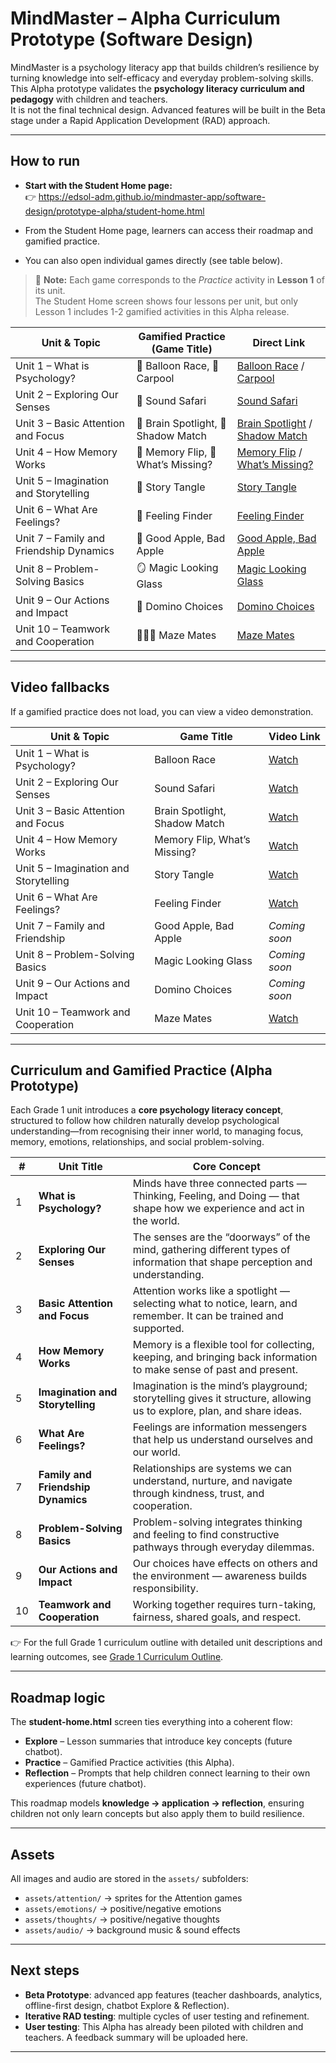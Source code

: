 # MindMaster – Alpha Curriculum Prototype (Software Design)

MindMaster is a psychology literacy app that builds children’s resilience by turning knowledge into self-efficacy and everyday problem-solving skills.  
This Alpha prototype validates the **psychology literacy curriculum and pedagogy** with children and teachers.  
It is not the final technical design. Advanced features will be built in the Beta stage under a Rapid Application Development (RAD) approach.

---

## How to run
- **Start with the Student Home page:**  
  👉 https://edsol-adm.github.io/mindmaster-app/software-design/prototype-alpha/student-home.html

- From the Student Home page, learners can access their roadmap and gamified practice.  
- You can also open individual games directly (see table below).

> 🧩 **Note:** Each game corresponds to the *Practice* activity in **Lesson 1** of its unit.  
> The Student Home screen shows four lessons per unit, but only Lesson 1 includes 1-2 gamified activities in this Alpha release.

| Unit & Topic | Gamified Practice (Game Title) | Direct Link |
|--------------|-------------------------------|-------------|
| Unit 1 – What is Psychology? | 🏁 Balloon Race, 🚗 Carpool | [Balloon Race](https://edsol-adm.github.io/mindmaster-app/software-design/prototype-alpha/balloon-race.html) / [Carpool](https://edsol-adm.github.io/mindmaster-app/software-design/prototype-alpha/carpool.html) |
| Unit 2 – Exploring Our Senses | 🐘 Sound Safari | [Sound Safari](https://edsol-adm.github.io/mindmaster-app/software-design/prototype-alpha/senses.html) |
| Unit 3 – Basic Attention and Focus | 🔦 Brain Spotlight, 🧩 Shadow Match | [Brain Spotlight](https://edsol-adm.github.io/mindmaster-app/software-design/prototype-alpha/attention.html) / [Shadow Match](https://edsol-adm.github.io/mindmaster-app/software-design/prototype-alpha/attention2.html) |
| Unit 4 – How Memory Works | 🧠 Memory Flip, 👀 What’s Missing? | [Memory Flip](https://edsol-adm.github.io/mindmaster-app/software-design/prototype-alpha/memory.html) / [What’s Missing?](https://edsol-adm.github.io/mindmaster-app/software-design/prototype-alpha/memory2.html) |
| Unit 5 – Imagination and Storytelling | 🌈 Story Tangle | [Story Tangle](https://edsol-adm.github.io/mindmaster-app/software-design/prototype-alpha/storytime.html) |
| Unit 6 – What Are Feelings? | 🌿 Feeling Finder | [Feeling Finder](https://edsol-adm.github.io/mindmaster-app/software-design/prototype-alpha/emotions.html) |
| Unit 7 – Family and Friendship Dynamics | 🍎 Good Apple, Bad Apple | [Good Apple, Bad Apple](https://edsol-adm.github.io/mindmaster-app/software-design/prototype-alpha/good-apple-bad-apple.html) |
| Unit 8 – Problem-Solving Basics | 🪞 Magic Looking Glass | [Magic Looking Glass](https://edsol-adm.github.io/mindmaster-app/software-design/prototype-alpha/magic-looking-glass.html) |
| Unit 9 – Our Actions and Impact | 🧱 Domino Choices | [Domino Choices](https://edsol-adm.github.io/mindmaster-app/software-design/prototype-alpha/domino-choices.html) |
| Unit 10 – Teamwork and Cooperation | 🧑‍🤝‍🧑 Maze Mates | [Maze Mates](https://edsol-adm.github.io/mindmaster-app/software-design/prototype-alpha/teamwork.html) |

---

## Video fallbacks
If a gamified practice does not load, you can view a video demonstration.

| Unit & Topic | Game Title | Video Link |
|--------------|------------|------------|
| Unit 1 – What is Psychology? | Balloon Race | [Watch](https://github.com/edsol-adm/mindmaster-app/raw/refs/heads/main/software-design/prototype-alpha/videos_alpha/alpha_intro-to-psychology_carpool.mp4) |
| Unit 2 – Exploring Our Senses | Sound Safari | [Watch](https://github.com/edsol-adm/mindmaster-app/raw/refs/heads/main/software-design/prototype-alpha/videos_alpha/alpha_sensory-exploration_senses.mp4) |
| Unit 3 – Basic Attention and Focus | Brain Spotlight, Shadow Match | [Watch](https://github.com/edsol-adm/mindmaster-app/raw/refs/heads/main/software-design/prototype-alpha/videos_alpha/alpha_basics-of-attention-and-focus_attention.mp4) |
| Unit 4 – How Memory Works | Memory Flip, What’s Missing? | [Watch](https://github.com/edsol-adm/mindmaster-app/raw/refs/heads/main/software-design/prototype-alpha/videos_alpha/alpha_memory-basics_memory.mp4) |
| Unit 5 – Imagination and Storytelling | Story Tangle | [Watch](https://github.com/edsol-adm/mindmaster-app/raw/refs/heads/main/software-design/prototype-alpha/videos_alpha/alpha_story-sequencing_storytime.mp4) |
| Unit 6 – What Are Feelings? | Feeling Finder | [Watch](https://github.com/edsol-adm/mindmaster-app/raw/refs/heads/main/software-design/prototype-alpha/videos_alpha/alpha_understanding-emotions_emotions.mp4) |
| Unit 7 – Family and Friendship | Good Apple, Bad Apple | *Coming soon* |
| Unit 8 – Problem-Solving Basics | Magic Looking Glass | *Coming soon* |
| Unit 9 – Our Actions and Impact | Domino Choices | *Coming soon* |
| Unit 10 – Teamwork and Cooperation | Maze Mates | [Watch](https://github.com/edsol-adm/mindmaster-app/raw/refs/heads/main/software-design/prototype-alpha/videos_alpha/alpha_teamwork-cooperation_teamwork.mp4) |

---

## Curriculum and Gamified Practice (Alpha Prototype)

Each Grade 1 unit introduces a **core psychology literacy concept**, structured to follow how children naturally develop psychological understanding—from recognising their inner world, to managing focus, memory, emotions, relationships, and social problem-solving.

| # | Unit Title | Core Concept |
|---|------------|--------------|
| 1 | **What is Psychology?** | Minds have three connected parts — Thinking, Feeling, and Doing — that shape how we experience and act in the world. |
| 2 | **Exploring Our Senses** | The senses are the “doorways” of the mind, gathering different types of information that shape perception and understanding. |
| 3 | **Basic Attention and Focus** | Attention works like a spotlight — selecting what to notice, learn, and remember. It can be trained and supported. |
| 4 | **How Memory Works** | Memory is a flexible tool for collecting, keeping, and bringing back information to make sense of past and present. |
| 5 | **Imagination and Storytelling** | Imagination is the mind’s playground; storytelling gives it structure, allowing us to explore, plan, and share ideas. |
| 6 | **What Are Feelings?** | Feelings are information messengers that help us understand ourselves and our world. |
| 7 | **Family and Friendship Dynamics** | Relationships are systems we can understand, nurture, and navigate through kindness, trust, and cooperation. |
| 8 | **Problem-Solving Basics** | Problem-solving integrates thinking and feeling to find constructive pathways through everyday dilemmas. |
| 9 | **Our Actions and Impact** | Our choices have effects on others and the environment — awareness builds responsibility. |
| 10 | **Teamwork and Cooperation** | Working together requires turn-taking, fairness, shared goals, and respect. |

👉 For the full Grade 1 curriculum outline with detailed unit descriptions and learning outcomes, see [Grade 1 Curriculum Outline](https://github.com/edsol-adm/mindmaster-app/blob/main/content-design/grade-1/unit-description-and-learning-outcomes-grade1.md).

---

## Roadmap logic

The **student-home.html** screen ties everything into a coherent flow:

- **Explore** – Lesson summaries that introduce key concepts (future chatbot).  
- **Practice** – Gamified Practice activities (this Alpha).  
- **Reflection** – Prompts that help children connect learning to their own experiences (future chatbot).

This roadmap models **knowledge → application → reflection**, ensuring children not only learn concepts but also apply them to build resilience.

---

## Assets
All images and audio are stored in the `assets/` subfolders:
- `assets/attention/` → sprites for the Attention games  
- `assets/emotions/` → positive/negative emotions  
- `assets/thoughts/` → positive/negative thoughts  
- `assets/audio/` → background music & sound effects  

---

## Next steps
- **Beta Prototype**: advanced app features (teacher dashboards, analytics, offline-first design, chatbot Explore & Reflection).  
- **Iterative RAD testing**: multiple cycles of user testing and refinement.  
- **User testing**: This Alpha has already been piloted with children and teachers. A feedback summary will be uploaded here.

---
